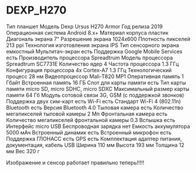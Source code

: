 # DEXP_H270
Тип планшет
Модель Dexp Ursus H270 Armor
Год релиза 2019
Операционная система Android 8.x+
Материал корпуса пластик
Диагональ экрана 7"
Разрешение экрана 1024x600
Плотность пикселей 213 ppi
Технология изготовления экрана IPS
Тип сенсорного экрана емкостный
Мультитач-экран есть
Поддержка Google Mobile Services есть
Производитель процессора Spreadtrum
Модель процессора Spreadtrum SC7731E
Количество ядер 4
Частота процессора 1.3 ГГц
Конфигурация процессора 4x Cortex-A7 1.3 ГГц
Технологический процесс 28 нм
Видеопроцессор Mali-T820 MP1
Оперативная память 1 Гбайт
Встроенная память 16 ГБ
Слот для карты памяти есть
Тип карты памяти micro SD, micro SDHC, micro SDXC
Максимальный размер карты памяти 64 Гб
Модуль сотовой связи 3G, GSM (с поддержкой звонков)
Поддержка двух сим-карт есть
Wi-Fi есть
Стандарт Wi-Fi 4 (802.11n)
Bluetooth есть
Версия Bluetooth 4.0
Тыловая камера есть
Количество мегапикселей тыловой камеры 2 Мп
Фронтальная камера есть
Количество мегапикселей фронтальной камеры 0.3
Вспышка есть
Интерфейс micro USB
Беспроводная зарядка нет
Емкость аккумулятора 5000 мАч
Встроенный динамик есть
Встроенный микрофон есть
Поддержка ГЛОНАСС есть
GPS есть
Комплектация адаптер питания, документация, кабель USB
Ширина 110 мм
Высота 193 мм
Толщина 12 мм
Вес 320 г

Изображение и сенсор работает правильно теперь!!!!!
